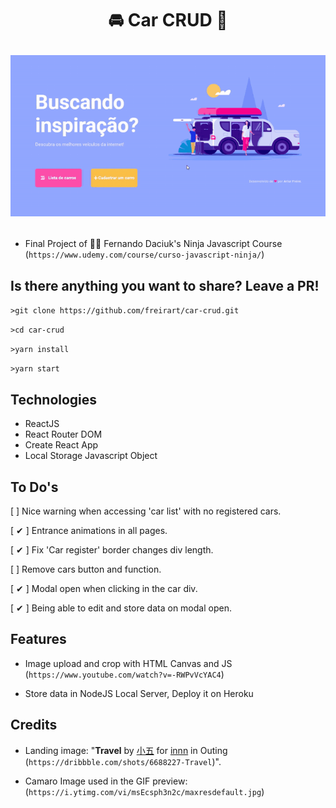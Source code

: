 <h1 align="center">

🚘 Car CRUD 🚗

![Project Preview.](https://raw.githubusercontent.com/freirart/car-crud/master/car-crud-preview.gif "Project Preview.")

</h1>

- Final Project of 🐱‍👤 Fernando Daciuk's Ninja Javascript Course (`https://www.udemy.com/course/curso-javascript-ninja/`)

## Is there anything you want to share? Leave a PR!

`>git clone https://github.com/freirart/car-crud.git`

`>cd car-crud`

`>yarn install`

`>yarn start`

## Technologies

* ReactJS
* React Router DOM
* Create React App
* Local Storage Javascript Object

## To Do's

[   ] Nice warning when accessing 'car list' with no registered cars.

[ ✔ ] Entrance animations in all pages.

[ ✔ ] Fix 'Car register' border changes div length.

[   ] Remove cars button and function.

[ ✔ ] Modal open when clicking in the car div.

[ ✔ ] Being able to edit and store data on modal open.

## Features

- Image upload and crop with HTML Canvas and JS (`https://www.youtube.com/watch?v=-RWPvVcYAC4`)

- Store data in NodeJS Local Server, Deploy it on Heroku

## Credits

- Landing image: "__Travel__
by <a href="https://dribbble.com/NoirQin">小五</a> for <a href="https://dribbble.com/innn">innn</a> in Outing (`https://dribbble.com/shots/6688227-Travel`)".

- Camaro Image used in the GIF preview: (`https://i.ytimg.com/vi/msEcsph3n2c/maxresdefault.jpg`)
